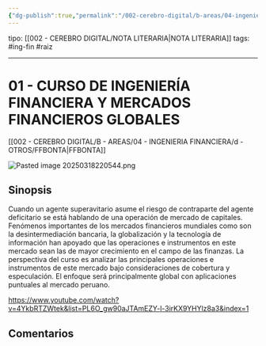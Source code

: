 ```yaml
---
{"dg-publish":true,"permalink":"/002-cerebro-digital/b-areas/04-ingenieria-financiera/b-cursos/01-curso-de-ingenieria-financiera-y-mercados-financieros-globales/"}
---
```


tipo: [[002 - CEREBRO DIGITAL/NOTA LITERARIA\|NOTA LITERARIA]]
tags: #ing-fin #raiz

---
# 01 - CURSO DE INGENIERÍA FINANCIERA Y MERCADOS FINANCIEROS GLOBALES
[[002 - CEREBRO DIGITAL/B - AREAS/04 - INGENIERIA FINANCIERA/d - OTROS/FFBONTA\|FFBONTA]]

![Pasted image 20250318220544.png](/img/user/Pasted%20image%2020250318220544.png)

## Sinopsis
Cuando un agente superavitario asume el riesgo de contraparte del agente deficitario se está hablando de una operación de mercado de capitales. Fenómenos importantes de los mercados financieros mundiales como son la desintermediación bancaria, la globalización y la tecnología de información han apoyado que las operaciones e instrumentos en este mercado sean las de mayor crecimiento en el campo de las finanzas. La perspectiva del curso es analizar las principales operaciones e instrumentos de este mercado bajo consideraciones de cobertura y especulación. El enfoque será principalmente global con aplicaciones puntuales al mercado peruano.

https://www.youtube.com/watch?v=4YkbRTZWtek&list=PL6O_gw90aJTAmEZY-l-3irKX9YHYlz8a3&index=1
## Comentarios

